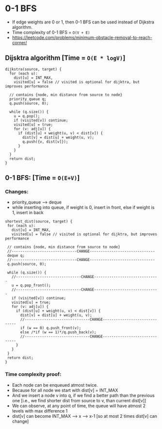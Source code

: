 # 0-1 BFS
- If edge weights are 0 or 1, then 0-1 BFS can be used instead of Dijkstra algorithm.
- Time complexity of 0-1 BFS = `O(V + E)`
- https://leetcode.com/problems/minimum-obstacle-removal-to-reach-corner/

## Dijsktra algorithm [Time = `O(E * logV)`]
```
dijkstra(source, target) {
  for (each u):
    dist[u] = INT_MAX,
    visited[u] = false // visited is optional for dijktra, but improves performance

  // contains {node, min distance from source to node}
  priority_queue q;
  q.push(source, 0);

  while (q.size()) {
    u = q.pop();
    if (visited[v]) continue;
    visited[u] = true;
    for (v: adj[u]) {
      if (dist[u] + weight(u, v) < dist[v]) {
        dist[v] = dist[u] + weight(u, v);
        q.push({v, dist[v]});
      }
    }
  }
  return dist;
}
```


## 0-1 BFS: [Time = `O(E+V)`]
### Changes:
- priority_queue --> deque
- while inserting into queue, if weight is 0, insert in front, else if weight is 1, insert in back

 ```
shortest_dist(source, target) {
  for (each u):
    dist[u] = INT_MAX,
    visited[u] = false // visited is optional for dijktra, but improves performance

  // contains {node, min distance from source to node}
  //------------------------------CHANGE------------------------------
  deque q;
  //------------------------------CHANGE------------------------------
  q.push(source, 0);

  while (q.size()) {
    //------------------------------CHANGE------------------------------
    u = q.pop_front();
    //------------------------------CHANGE------------------------------
    if (visited[v]) continue;
    visited[u] = true;
    for (v: adj[u]) {
      if (dist[u] + weight(u, v) < dist[v]) {
        dist[v] = dist[u] + weight(u, v);
        //------------------------------CHANGE------------------------------
        if (w == 0) q.push_front(v);
        else /*if (w == 1)*/q.push_back(v);
        //------------------------------CHANGE------------------------------  
      }
    }
  }
  return dist;
}
```

### Time complexity proof:
- Each node can be enqueued atmost twice.
- Because for all node we start with dist[v] = INT_MAX
- And we insert a node v into q, if we find a better path than the previous one [i.e., we find shorter dist from source to v, than current dist[v]]
- We can observe, at any point of time, the queue will have atmost 2 levels with max difference 1
- dist[v] can become INT_MAX --> x --> x-1 [so at most 2 times dist[v] can change]

